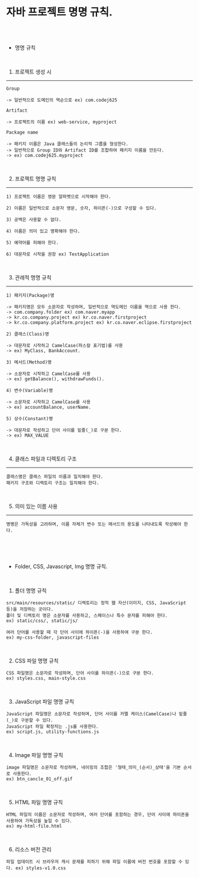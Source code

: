 # 자바 프로젝트 명명 규칙.

<br/><br/>

* 명명 규칙

<br/>

1. 프로젝트 생성 시
---

```
Group

-> 일반적으로 도메인의 역순으로 ex) com.codej625
```

```
Artifact

-> 프로젝트의 이름 ex) web-service, myproject
```

```
Package name

-> 패키지 이름은 Java 클래스들의 논리적 그룹을 형성한다.
-> 일반적으로 Group ID와 Artifact ID를 조합하여 패키지 이름을 만든다.
-> ex) com.codej625.myproject
```

<br />

2. 프로젝트 명명 규칙
---

```
1) 프로젝트 이름은 영문 알파벳으로 시작해야 한다.

2) 이름은 일반적으로 소문자 영문, 숫자, 하이픈(-)으로 구성할 수 있다.

3) 공백은 사용할 수 없다.

4) 이름은 의미 있고 명확해야 한다.

5) 예약어를 피해야 한다.

6) 대문자로 시작을 권장 ex) TestApplication
```

<br />

3. 관례적 명명 규칙
---

```
1) 패키지(Package)명

-> 패키지명은 모두 소문자로 작성하며, 일반적으로 역도메인 이름을 역으로 사용 한다.
-> com.company.folder ex) com.naver.myapp
-> kr.co.company.project ex) kr.co.naver.firstproject
-> kr.co.company.platform.project ex) kr.co.naver.eclipse.firstproject
```

```
2) 클래스(Class)명

-> 대문자로 시작하고 CamelCase(파스칼 표기법)를 사용
-> ex) MyClass, BankAccount.
```

```
3) 메서드(Method)명

-> 소문자로 시작하고 CamelCase를 사용
-> ex) getBalance(), withdrawFunds().
```

```
4) 변수(Variable)명

-> 소문자로 시작하고 CamelCase를 사용
-> ex) accountBalance, userName.
```

```
5) 상수(Constant)명

-> 대문자로 작성하고 단어 사이를 밑줄(_)로 구분 한다.
-> ex) MAX_VALUE
```

<br />

4. 클래스 파일과 디렉토리 구조
---

```
클래스명은 클래스 파일의 이름과 일치해야 한다.
패키지 구조와 디렉토리 구조는 일치해야 한다.
```

<br />

5. 의미 있는 이름 사용
---

```
명명은 가독성을 고려하며, 이름 자체가 변수 또는 메서드의 용도를 나타내도록 작성해야 한다.
```

<br /><br /><br />

* Folder, CSS, Javascript, Img 명명 규칙.

<br />

1. 폴더 명명 규칙

```
src/main/resources/static/ 디렉토리는 정적 웹 자산(이미지, CSS, JavaScript 등)을 저장하는 곳이다.
폴더 및 디렉토리 명은 소문자를 사용하고, 스페이스나 특수 문자를 피해야 한다.
ex) static/css/, static/js/

여러 단어를 사용할 때 각 단어 사이에 하이픈(-)을 사용하여 구분 한다.
ex) my-css-folder, javascript-files
```

<br />

2. CSS 파일 명명 규칙

```
CSS 파일명은 소문자로 작성하며, 단어 사이를 하이픈(-)으로 구분 한다.
ex) styles.css, main-style.css
```

<br />

3. JavaScript 파일 명명 규칙

```
JavaScript 파일명은 소문자로 작성하며, 단어 사이를 카멜 케이스(CamelCase)나 밑줄(_)로 구분할 수 있다.
JavaScript 파일 확장자는 .js를 사용한다.
ex) script.js, utility-functions.js
```

<br />

4. Image 파일 명명 규칙

```
image 파일명은 소문자로 작성하며, 네이밍의 조합은 '형태_의미_(순서)_상태'을 기본 순서로 사용한다.
ex) btn_cancle_01_off.gif
```

<br />

5. HTML 파일 명명 규칙

```
HTML 파일의 이름은 소문자로 작성하며, 여러 단어를 포함하는 경우, 단어 사이에 하이픈을 사용하여 가독성을 높일 수 있다.
ex) my-html-file.html
```

<br />

6. 리소스 버전 관리

```
파일 업데이트 시 브라우저 캐시 문제를 피하기 위해 파일 이름에 버전 번호를 포함할 수 있다. ex) styles-v1.0.css
```
